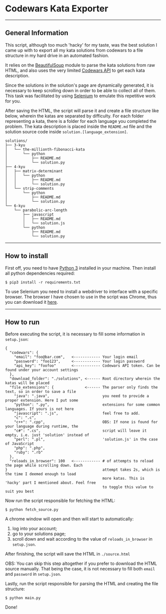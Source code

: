 # Codewars Kata Exporter

___
## General Information

This script, although too much 'hacky' for my taste, was the best solution I came up with to export all my kata solutions from codewars to a file structure in my hard drive in an automated fashion.

It relies on the [BeautifulSoup](https://www.crummy.com/software/BeautifulSoup/) module to parse the kata solutions from raw HTML, and also uses the very limited [Codewars API](https://dev.codewars.com) to get each kata description.

Since the solutions in the solution's page are dynamically generated, it is necessary to keep scrolling down in order to be able to collect all of them. This task was facilitated by using [Selenium](http://selenium-python.readthedocs.io) to emulate this repetitive work for you.

After saving the HTML, the script will parse it and create a file structure like below, wherein the katas are separated by difficulty. For each folder representing a kata, there is a folder for each language you completed the problem. The kata description is placed inside the `README.md` file and the solution source code inside `solution.[language_extension]`.

```
solutions/
├── 3-kyu
│   └── the-millionth-fibonacci-kata
│       └── python
│           ├── README.md
│           └── solution.py
├── 4-kyu
│   ├── matrix-determinant
│   │   └── python
│   │       ├── README.md
│   │       └── solution.py
│   └── strip-comments
│       └── python
│           ├── README.md
│           └── solution.py
└── 6-kyu
    └── parabolic-arc-length
        ├── javascript
        │   ├── README.md
        │   └── solution.js
        └── python
            ├── README.md
            └── solution.py
```

___
## How to install

First off, you need to have [Python 3](https://www.python.org/download/releases/3.0/) installed in your machine. Then install all python dependencies required:

`$ pip3 install -r requirements.txt`

To use Selenium you need to install a webdriver to interface with a specific browser. The browser I have chosen to use in the script was Chrome, thus you can download it [here](https://sites.google.com/a/chromium.org/chromedriver/downloads).

___
## How to run

Before executing the script, it is necessary to fill some information in `setup.json`:

```
{
  "codewars": {
    "email": "foo@bar.com",   <------------ Your login email
    "password": "foo123",     <------------ Your login password
    "api_key": "foofoo"       <------------ Codewars API token. Can be found under your account settings
  },
  "download_folder": "./solutions", <------ Root directory wherein the katas will be placed
  "file_extensions": {              <------ The parser only finds the text, so in order to save a file
    "java": ".java",                        you need to provide a proper extension. Here I put some
    "python": ".py",                        extensions for some common languages. If yours is not here 
    "javascript": ".js",                    feel free to add.
    "c": ".c",                              
    "c++": ".cpp",                          OBS: If none is found for your language during runtime, the
    "c#": ".cs",                            script will leave it empty, i.e. just 'solution' instead of
    "perl": ".pl",                          'solution.js' in the case of JavaScript
    "php": ".php",
    "ruby": ".rb"
  },
  "reloads_in_browser": 100   <------------ # of attempts to reload the page while scrolling down. Each
}                                           attempt takes 2s, which is the time I deemed enough to load
                                            more katas. This is 'hacky' part I mentioned about. Feel free
                                            to toggle this value to suit you best
```

Now run the script responsible for fetching the HTML:

`$ python fetch_source.py`

A chrome window will open and then will start to automatically:
1. log into your account;
2. go to your solutions page;
3. scroll down and wait according to the value of `reloads_in_browser` in `setup.json`.

After finishing, the script will save the HTML in `./source.html`

OBS: You can skip this step altogether if you prefer to download the HTML source manually. That being the case, it is not necessary to fill both `email` and `password` in `setup.json`.

Lastly, run the script responsible for parsing the HTML and creating the file structure:

`$ python main.py`

Done! 

